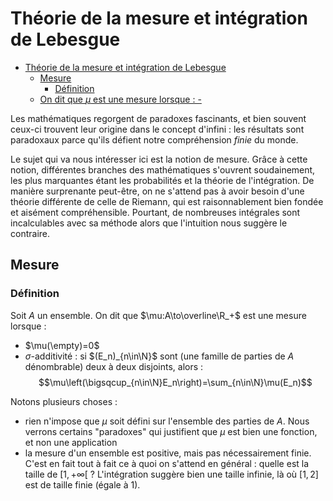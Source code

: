 # Théorie de la mesure et intégration de Lebesgue

<!--toc:start-->

- [Théorie de la mesure et intégration de Lebesgue](#théorie-de-la-mesure-et-intégration-de-lebesgue)
  - [Mesure](#mesure)
    - [Définition](#définition)
  - [On dit que $\mu$ est une mesure lorsque : -](#on-dit-que-mu-est-une-mesure-lorsque)
  <!--toc:end-->

Les mathématiques regorgent de paradoxes fascinants, et bien souvent ceux-ci trouvent leur origine dans le concept d'infini : les résultats sont paradoxaux parce qu'ils défient notre compréhension _finie_ du monde.

Le sujet qui va nous intéresser ici est la notion de mesure. Grâce à cette notion, différentes branches des mathématiques s'ouvrent soudainement, les plus marquantes étant les probabilités et la théorie de l'intégration. De manière surprenante peut-être, on ne s'attend pas à avoir besoin d'une théorie différente de celle de Riemann, qui est raisonnablement bien fondée et aisément compréhensible. Pourtant, de nombreuses intégrales sont incalculables avec sa méthode alors que l'intuition nous suggère le contraire.

## Mesure

### Définition

Soit $A$ un ensemble. On dit que $\mu:A\to\overline\R_+$ est une mesure lorsque :

- $\mu(\empty)=0$
- $\sigma$-additivité : si $(E_n)_{n\in\N}$ sont (une famille de parties de $A$ dénombrable) deux à deux disjoints, alors :
  $$\mu\left(\bigsqcup_{n\in\N}E_n\right)=\sum_{n\in\N}\mu(E_n)$$

Notons plusieurs choses :

- rien n'impose que $\mu$ soit défini sur l'ensemble des parties de $A$. Nous verrons certains "paradoxes" qui justifient que $\mu$ est bien une fonction, et non une application
- la mesure d'un ensemble est positive, mais pas nécessairement finie. C'est en fait tout à fait ce à quoi on s'attend en général : quelle est la taille de $[1,+\infty[$ ? L'intégration suggère bien une taille infinie, là où $[1,2]$ est de taille finie (égale à $1$).
